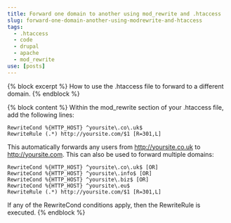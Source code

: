 ```yaml
---
title: Forward one domain to another using mod_rewrite and .htaccess
slug: forward-one-domain-another-using-modrewrite-and-htaccess
tags:
  - .htaccess
  - code
  - drupal
  - apache
  - mod_rewrite
use: [posts]
---
```

{% block excerpt %}
How to use the .htaccess file to forward to a different domain.
{% endblock %}

{% block content %}
Within the mod_rewrite section of your .htaccess file, add the following lines:

```language-apacheconf
RewriteCond %{HTTP_HOST} ^yoursite\.co\.uk$
RewriteRule (.*) http://yoursite.com/$1 [R=301,L]
```

This automatically forwards any users from http://yoursite.co.uk to http://yoursite.com. This can also be used to forward multiple domains:

```language-apacheconf
RewriteCond %{HTTP_HOST} ^yoursite\.co\.uk$ [OR]
RewriteCond %{HTTP_HOST} ^yoursite\.info$ [OR]
RewriteCond %{HTTP_HOST} ^yoursite\.biz$ [OR]
RewriteCond %{HTTP_HOST} ^yoursite\.eu$
RewriteRule (.*) http://yoursite.com/$1 [R=301,L]
```

If any of the RewriteCond conditions apply, then the RewriteRule is executed.
{% endblock %}
